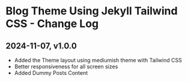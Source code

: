 # Blog Theme Using Jekyll Tailwind CSS - Change Log

## 2024-11-07, v1.0.0

- Added the Theme layout using mediumish theme with Tailwind CSS
- Better responsiveness for all screen sizes
- Added Dummy Posts Content
